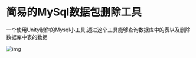 # 简易的MySql数据包删除工具
一个使用Unity制作的Mysql小工具,透过这个工具能够查询数据库中的表以及删除数据库中表的数据

![img](https://github.com/dlvguo/SimpleMysqlTool/blob/master/Image/Info.gif)

